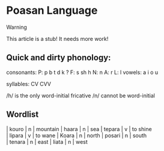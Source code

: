 # Poasan Language

> [!WARNING]
> This article is a stub! It needs more work!
## Quick and dirty phonology:

consonants:
P: p b t d k ?
F: s sh h
N: n
A: r
L: l 
vowels:
a i o u

syllables:
CV
CVV

/h/ is the only word-initial fricative
/n/ cannot be word-initial

## Wordlist

| kouro | n | mountain
| haara | n | sea
| tepara | v | to shine  
| lipara | v | to wane
| Koara | n | north
| posari | n | south   
| tenara | n | east
| liata | n | west
